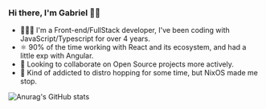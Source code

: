 ### Hi there, I'm Gabriel 👋🏻
 - 👨🏻‍💻 I'm a Front-end/FullStack developer, I've been coding with JavaScript/Typescript for over 4 years.
 - ⚛️  90% of the time working with React and its ecosystem, and had a little exp with Angular.
 - 🔭 Looking to collaborate on Open Source projects more actively.
 - 🦗 Kind of addicted to distro hopping for some time, but NixOS made me stop.


<!--
**c0sta/c0sta** is a ✨ _special_ ✨ repository because its `README.md` (this file) appears on your GitHub profile.

Here are some ideas to get you started:

- 🔭 I’m currently working on ...
- 🌱 I’m currently learning ...
- 👯 I’m looking to collaborate on ...
- 🤔 I’m looking for help with ...
- 💬 Ask me about ...
- 📫 How to reach me: ...
- 😄 Pronouns: ...
- ⚡ Fun fact: ...
-->

![Anurag's GitHub stats](https://github-readme-stats.vercel.app/api?username=c0sta&show_icons=true&theme=tokyonight&hide_border=true)
